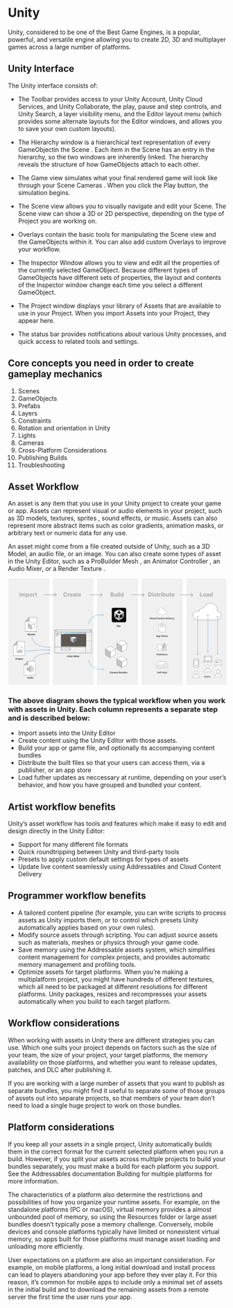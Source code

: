 # Unity

Unity, considered to be one of the Best Game Engines, is a popular, powerful, and versatile engine allowing you to create 2D, 3D and multiplayer games across a large number of platforms.

## Unity Interface

The Unity interface consists of: 


- The Toolbar provides access to your Unity Account, Unity Cloud Services, and Unity Collaborate, the play, pause and step controls, and Unity Search, a layer visibility menu, and the Editor layout menu (which provides some alternate layouts for the Editor windows, and allows you to save your own custom layouts).

-  The Hierarchy window is a hierarchical text representation of every GameObjectin the Scene
. Each item in the Scene has an entry in the hierarchy, so the two windows are inherently linked. The hierarchy reveals the structure of how GameObjects attach to each other.

-  The Game view simulates what your final rendered game will look like through your Scene Cameras
. When you click the Play button, the simulation begins.


-  The Scene view allows you to visually navigate and edit your Scene. The Scene view
 can show a 3D or 2D perspective, depending on the type of Project you are working on.

-  Overlays contain the basic tools for manipulating the Scene view and the GameObjects within it. You can also add custom Overlays to improve your workflow.

-  The Inspector Window allows you to view and edit all the properties of the currently selected GameObject. Because different types of GameObjects have different sets of properties, the layout and contents of the Inspector
 window change each time you select a different GameObject.

-  The Project window displays your library of Assets that are available to use in your Project. When you import Assets into your Project, they appear here.

-  The status bar provides notifications about various Unity processes, and quick access to related tools and settings.

## Core concepts you need in order to create gameplay mechanics

1. Scenes
2. GameObjects
3. Prefabs
4. Layers
5. Constraints
6. Rotation and orientation in Unity
7. Lights
8. Cameras
9. Cross-Platform Considerations
10. Publishing Builds
11. Troubleshooting

## Asset Workflow


An asset is any item that you use in your Unity project to create your game or app. Assets can represent visual or audio elements in your project, such as 3D models, textures, sprites
, sound effects, or music. Assets can also represent more abstract items such as color gradients, animation masks, or arbitrary text or numeric data for any use.

An asset might come from a file created outside of Unity, such as a 3D Model, an audio file, or an image. You can also create some types of asset in the Unity Editor, such as a ProBuilder Mesh
, an Animator Controller
, an Audio Mixer, or a Render Texture
.

![asset workflow](./AssetWorkflow.png)

### The above diagram shows the typical workflow when you work with assets in Unity. Each column represents a separate step and is described below:

- Import assets into the Unity Editor
- Create content using the Unity Editor with those assets.
- Build your app or game file, and optionally its accompanying content bundles
- Distribute the built files so that your users can access them, via a publisher, or an app store
- Load futher updates as neccessary at runtime, depending on your user’s behavior, and how you have grouped and bundled your content.

## Artist workflow benefits
Unity’s asset workflow has tools and features which make it easy to edit and design directly in the Unity Editor:

- Support for many different file formats
- Quick roundtripping between Unity and third-party tools
- Presets to apply custom default settings for types of assets
- Update live content seamlessly using Addressables and Cloud Content Delivery

## Programmer workflow benefits
- A tailored content pipeline (for example, you can write scripts to process assets as Unity imports them, or to control which presets Unity automatically applies based on your own rules).
- Modify source assets through scripting. You can adjust source assets such as materials, meshes or physics through your game code.
- Save memory using the Addressable assets system, which simplifies content management for complex projects, and provides automatic memory management and profiling tools.
- Optimize assets for target platforms. When you’re making a multiplatform project, you might have hundreds of different textures, which all need to be packaged at different resolutions for different platforms. Unity packages, resizes and recompresses your assets automatically when you build to each target platform.

## Workflow considerations
When working with assets in Unity there are different strategies you can use. Which one suits your project depends on factors such as the size of your team, the size of your project, your target platforms, the memory availability on those platforms, and whether you want to release updates, patches, and DLC after publishing it.


If you are working with a large number of assets that you want to publish as separate bundles, you might find it useful to separate some of those groups of assets out into separate projects, so that members of your team don’t need to load a single huge project to work on those bundles.

## Platform considerations
If you keep all your assets in a single project, Unity automatically builds them in the correct format for the current selected platform when you run a build. However, if you split your assets across multiple projects to build your bundles separately, you must make a build for each platform you support. See the Addressables documentation Building for multiple platforms for more information.

The characteristics of a platform also determine the restrictions and possibilities of how you organize your runtime assets. For example, on the standalone platforms (PC or macOS), virtual memory provides a almost unbounded pool of memory, so using the Resources folder or large asset bundles doesn’t typically pose a memory challenge. Conversely, mobile devices and console platforms typically have limited or nonexistent virtual memory, so apps built for those platforms must manage asset loading and unloading more efficiently.

User expectations on a platform are also an important consideration. For example, on mobile platforms, a long initial download and install process can lead to players abandoning your app before they ever play it. For this reason, it’s common for mobile apps to include only a minimal set of assets in the initial build and to download the remaining assets from a remote server the first time the user runs your app.